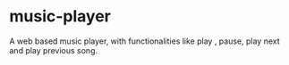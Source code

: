 # music-player
A web based music player, with functionalities  like play , pause, play next and play previous song.
